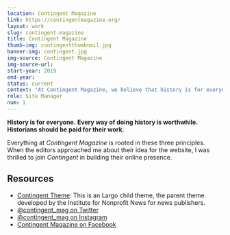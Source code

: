 ```yaml
---
location: Contingent Magazine
link: https://contingentmagazine.org/
layout: work
slug: contingent-magazine 
title: Contingent Magazine
thumb-img: contingentthumbnail.jpg
banner-img: contingent.jpg
img-source: Contingent Magazine
img-source-url: 
start-year: 2019
end-year: 
status: current 
context: "At Contingent Magazine, we believe that history is for everyone, that every kind of history is worthwhile, and that historians should be paid for their work."
role: Site Manager
num: 1
---
```


**History is for everyone.**
**Every way of doing history is worthwhile.**
**Historians should be paid for their work.**

Everything at *Contingent Magazine* is rooted in these three principles. When the editors approached me about their idea for the website, I was thrilled to join *Contingent* in building their online presence. 

## Resources  
- [Contingent Theme](https://github.com/sheishistoric/Contingent-Magazine): This is an Largo child theme, the parent theme developed by the Institute for Nonprofit News for news publishers.
- [@contingent_mag on Twitter](https://twitter.com/contingent_mag)
- [@contingent_mag on Instagram](https://www.instagram.com/contingent_mag/)
- [Contingent Magazine on Facebook](https://www.facebook.com/contingentmag/)